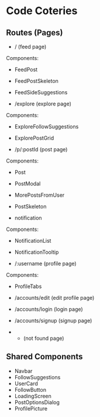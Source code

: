 # Code Coteries

## Routes (Pages)

- / (feed page)

Components:

- FeedPost
- FeedPostSkeleton
- FeedSideSuggestions

- /explore (explore page)

Components:

- ExploreFollowSuggestions
- ExplorePostGrid


- /p/:postId (post page)

Components:

- Post
- PostModal
- MorePostsFromUser
- PostSkeleton


- notification

Components:

- NotificationList
- NotificationTooltip


- /:username (profile page)

Components:

- ProfileTabs


- /accounts/edit  (edit profile page)

- /accounts/login  (login page)

- /accounts/signup  (signup page)

- * (not found page)

## Shared Components

- Navbar
- FollowSuggestions
- UserCard
- FollowButton
- LoadingScreen
- PostOptionsDialog
- ProfilePicture